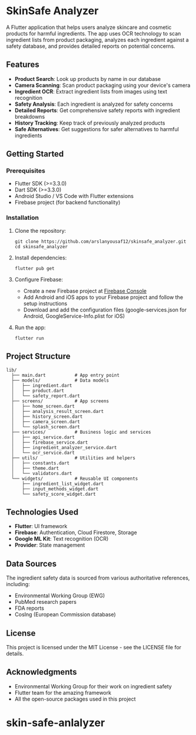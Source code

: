 # SkinSafe Analyzer

A Flutter application that helps users analyze skincare and cosmetic products for harmful ingredients. The app uses OCR technology to scan ingredient lists from product packaging, analyzes each ingredient against a safety database, and provides detailed reports on potential concerns.

## Features

- **Product Search**: Look up products by name in our database
- **Camera Scanning**: Scan product packaging using your device's camera
- **Ingredient OCR**: Extract ingredient lists from images using text recognition
- **Safety Analysis**: Each ingredient is analyzed for safety concerns
- **Detailed Reports**: Get comprehensive safety reports with ingredient breakdowns
- **History Tracking**: Keep track of previously analyzed products
- **Safe Alternatives**: Get suggestions for safer alternatives to harmful ingredients

## Getting Started

### Prerequisites

- Flutter SDK (>=3.3.0)
- Dart SDK (>=3.3.0)
- Android Studio / VS Code with Flutter extensions
- Firebase project (for backend functionality)

### Installation

1. Clone the repository:
   ```
   git clone https://github.com/arslanyousaf12/skinsafe_analyzer.git
   cd skinsafe_analyzer
   ```

2. Install dependencies:
   ```
   flutter pub get
   ```

3. Configure Firebase:
   - Create a new Firebase project at [Firebase Console](https://console.firebase.google.com/)
   - Add Android and iOS apps to your Firebase project and follow the setup instructions
   - Download and add the configuration files (google-services.json for Android, GoogleService-Info.plist for iOS)

4. Run the app:
   ```
   flutter run
   ```

## Project Structure

```
lib/
  ├── main.dart           # App entry point
  ├── models/             # Data models
  │   ├── ingredient.dart
  │   ├── product.dart
  │   └── safety_report.dart
  ├── screens/            # App screens
  │   ├── home_screen.dart
  │   ├── analysis_result_screen.dart
  │   ├── history_screen.dart
  │   ├── camera_screen.dart
  │   └── splash_screen.dart
  ├── services/           # Business logic and services
  │   ├── api_service.dart
  │   ├── firebase_service.dart
  │   ├── ingredient_analyzer_service.dart
  │   └── ocr_service.dart
  ├── utils/              # Utilities and helpers
  │   ├── constants.dart
  │   ├── theme.dart
  │   └── validators.dart
  └── widgets/            # Reusable UI components
      ├── ingredient_list_widget.dart
      ├── input_methods_widget.dart
      └── safety_score_widget.dart
```

## Technologies Used

- **Flutter**: UI framework
- **Firebase**: Authentication, Cloud Firestore, Storage
- **Google ML Kit**: Text recognition (OCR)
- **Provider**: State management

## Data Sources

The ingredient safety data is sourced from various authoritative references, including:
- Environmental Working Group (EWG)
- PubMed research papers
- FDA reports
- CosIng (European Commission database)

## License

This project is licensed under the MIT License - see the LICENSE file for details.

## Acknowledgments

- Environmental Working Group for their work on ingredient safety
- Flutter team for the amazing framework
- All the open-source packages used in this project
# skin-safe-anlalyzer
